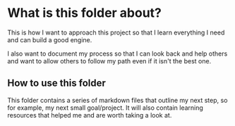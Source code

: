 # What is this folder about?

This is how I want to approach this project so that I learn everything I need and can build a good engine.

I also want to document my process so that I can look back and help others and want to allow others to follow my path even if it isn't the best one.

## How to use this folder

This folder contains a series of markdown files that outline my next step, so for example, my next small goal/project. It will also contain learning resources that helped me and are worth taking a look at.
